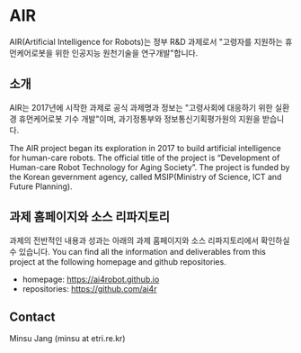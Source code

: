 # AIR
AIR(Artificial Intelligence for Robots)는 정부 R&amp;D 과제로서 "고령자를 지원하는 휴먼케어로봇을 위한 인공지능 원천기술을 연구개발"합니다.

## 소개
AIR는 2017년에 시작한 과제로 공식 과제명과 정보는 "고령사회에 대응하기 위한 실환경 휴먼케어로봇 기수 개발"이며, 과기정통부와 정보통신기획평가원의 지원을 받습니다.

The AIR project began its exploration in 2017 to build artificial intelligence for human-care robots. The official title of the project is “Development of Human-care Robot Technology for Aging Society”. The project is funded by the Korean gevernment agency, called MSIP(Ministry of Science, ICT and Future Planning).

## 과제 홈페이지와 소스 리파지토리
과제의 전반적인 내용과 성과는 아래의 과제 홈페이지와 소스 리파지토리에서 확인하실 수 있습니다.
You can find all the information and deliverables from this project at the following homepage and github repositories.

- homepage: https://ai4robot.github.io
- repositories: https://github.com/ai4r

## Contact
Minsu Jang (minsu at etri.re.kr)
